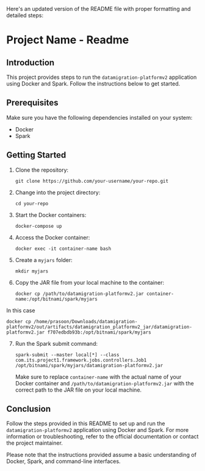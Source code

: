 Here's an updated version of the README file with proper formatting and detailed steps:

# Project Name - Readme

## Introduction

This project provides steps to run the `datamigration-platformv2` application using Docker and Spark. Follow the instructions below to get started.

## Prerequisites

Make sure you have the following dependencies installed on your system:

- Docker
- Spark

## Getting Started

1. Clone the repository:

   ```shell
   git clone https://github.com/your-username/your-repo.git
   ```

2. Change into the project directory:

   ```shell
   cd your-repo
   ```

3. Start the Docker containers:

   ```shell
   docker-compose up
   ```

4. Access the Docker container:

   ```shell
   docker exec -it container-name bash
   ```

5. Create a `myjars` folder:

   ```shell
   mkdir myjars
   ```

6. Copy the JAR file from your local machine to the container:

   ```shell
   docker cp /path/to/datamigration-platformv2.jar container-name:/opt/bitnami/spark/myjars
   ```
In this case
   ```shell
   docker cp /home/prasoon/Downloads/datamigration-platformv2/out/artifacts/datamigration_platformv2_jar/datamigration-platformv2.jar f707edbdb93b:/opt/bitnami/spark/myjars
   ```

7. Run the Spark submit command:

   ```shell
   spark-submit --master local[*] --class com.its.project1.framework.jobs.controllers.Job1 /opt/bitnami/spark/myjars/datamigration-platformv2.jar
   ```

   Make sure to replace `container-name` with the actual name of your Docker container and `/path/to/datamigration-platformv2.jar` with the correct path to the JAR file on your local machine.

## Conclusion

Follow the steps provided in this README to set up and run the `datamigration-platformv2` application using Docker and Spark. For more information or troubleshooting, refer to the official documentation or contact the project maintainer.

Please note that the instructions provided assume a basic understanding of Docker, Spark, and command-line interfaces.
